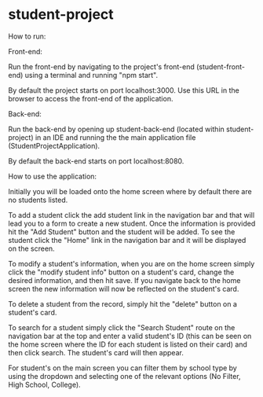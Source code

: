# student-project

How to run: 

Front-end:

Run the front-end by navigating to the project's front-end (student-front-end) using a terminal and running "npm start".

By default the project starts on port localhost:3000. Use this URL in the browser to access the front-end of the application.

Back-end:

Run the back-end by opening up student-back-end (located within student-project) in an IDE and running the the main application file (StudentProjectApplication).

By default the back-end starts on port localhost:8080.


How to use the application:

Initially you will be loaded onto the home screen where by default there are no students listed. 

To add a student click the add student link in the navigation bar and that will lead you to a form to create a new student. Once the information is provided hit the "Add Student" button and the student will be added. To see the student click the "Home" link in the navigation bar and it will be displayed on the screen.

To modify a student's information, when you are on the home screen simply click the "modify student info" button on a student's card, change the desired information, and then hit save. If you navigate back to the home screen the new information will now be reflected on the student's card.

To delete a student from the record, simply hit the "delete" button on a student's card.

To search for a student simply click the "Search Student" route on the navigation bar at the top and enter a valid student's ID (this can be seen on the home screen where the ID for each student is listed on their card) and then click search. The student's card will then appear.

For student's on the main screen you can filter them by school type by using the dropdown and selecting one of the relevant options (No Filter, High School, College).


